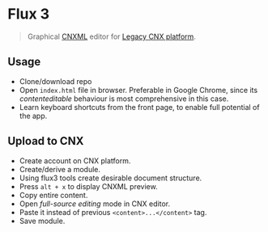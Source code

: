 Flux 3
=================
> Graphical [CNXML](https://legacy.cnx.org/eip-help/help) editor for [Legacy CNX platform](https://legacy.cnx.org/).

Usage
-----------------
 - Clone/download repo
 - Open `index.html` file in browser. Preferable in Google Chrome, since its *contenteditable* behaviour is most comprehensive in this case.
 - Learn keyboard shortcuts from the front page, to enable full potential of the app.

Upload to CNX
-----------------
- Create account on CNX platform.
- Create/derive a module.
- Using flux3 tools create desirable document structure.
- Press `alt + x` to display CNXML preview.
- Copy entire content.
- Open *full-source editing* mode in CNX editor.
- Paste it instead of previous `<content>...</content>` tag.
- Save module.
